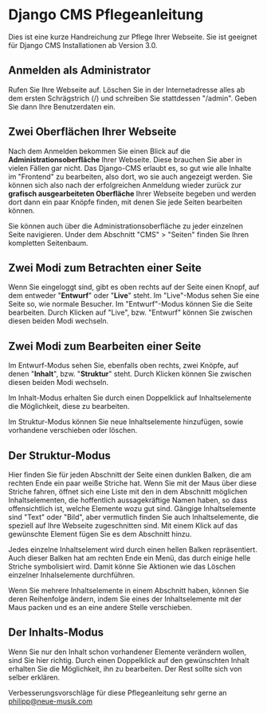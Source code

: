 Django CMS Pflegeanleitung
==========================

Dies ist eine kurze Handreichung zur Pflege Ihrer Webseite.
Sie ist geeignet für Django CMS Installationen ab Version 3.0.


Anmelden als Administrator
--------------------------

Rufen Sie Ihre Webseite auf. Löschen Sie in der Internetadresse alles ab dem ersten Schrägstrich (/) und schreiben Sie stattdessen "/admin". Geben Sie dann Ihre Benutzerdaten ein.


Zwei Oberflächen Ihrer Webseite
-------------------------------

Nach dem Anmelden bekommen Sie einen Blick auf die **Administrationsoberfläche** Ihrer Webseite. Diese brauchen Sie aber in vielen Fällen gar nicht. Das Django-CMS erlaubt es, so gut wie alle Inhalte im "Frontend" zu bearbeiten, also dort, wo sie auch angezeigt werden. Sie können sich also nach der erfolgreichen Anmeldung wieder zurück zur **grafisch ausgearbeiteten Oberfläche** Ihrer Webseite begeben und werden dort dann ein paar Knöpfe finden, mit denen Sie jede Seiten bearbeiten können.

Sie können auch über die Administrationsoberfläche zu jeder einzelnen Seite navigieren. Under dem Abschnitt "CMS" > "Seiten" finden Sie Ihren kompletten Seitenbaum.


Zwei Modi zum Betrachten einer Seite
------------------------------------

Wenn Sie eingeloggt sind, gibt es oben rechts auf der Seite einen Knopf, auf dem entweder "**Entwurf**" oder "**Live**" steht. Im "Live"-Modus sehen Sie eine Seite so, wie normale Besucher. Im "Entwurf"-Modus können Sie die Seite bearbeiten. Durch Klicken auf "Live", bzw. "Entwurf" können Sie zwischen diesen beiden Modi wechseln.



Zwei Modi zum Bearbeiten einer Seite
------------------------------------

Im Entwurf-Modus sehen Sie, ebenfalls oben rechts, zwei Knöpfe, auf denen "**Inhalt**", bzw. "**Struktur**" steht. Durch Klicken können Sie zwischen diesen beiden Modi wechseln.

Im Inhalt-Modus erhalten Sie durch einen Doppelklick auf Inhaltselemente die Möglichkeit, diese zu bearbeiten.

Im Struktur-Modus können Sie neue Inhaltselemente hinzufügen, sowie vorhandene verschieben oder löschen.


Der Struktur-Modus
------------------

Hier finden Sie für jeden Abschnitt der Seite einen dunklen Balken, die am rechten Ende ein paar weiße Striche hat. Wenn Sie mit der Maus über diese Striche fahren, öffnet sich eine Liste mit den in dem Abschnitt möglichen Inhaltselementen, die hoffentlich aussagekräftige Namen haben, so dass offensichtlich ist, welche Elemente wozu gut sind. Gängige Inhaltselemente sind "Text" oder "Bild", aber vermutlich finden Sie auch Inhaltselemente, die speziell auf Ihre Webseite zugeschnitten sind. Mit einem Klick auf das gewünschte Element fügen Sie es dem Abschnitt hinzu.

Jedes einzelne Inhaltselement wird durch einen hellen Balken repräsentiert. Auch dieser Balken hat am rechten Ende ein Menü, das durch einige helle Striche symbolisiert wird. Damit könne Sie Aktionen wie das Löschen einzelner Inhalselemente durchführen.

Wenn Sie mehrere Inhaltselemente in einem Abschnitt haben, können Sie deren Reihenfolge ändern, indem Sie eines der Inhaltselemente mit der Maus packen und es an eine andere Stelle verschieben.


Der Inhalts-Modus
-----------------

Wenn Sie nur den Inhalt schon vorhandener Elemente verändern wollen, sind Sie hier richtig. Durch einen Doppelklick auf den gewünschten Inhalt erhalten Sie die Möglichkeit, ihn zu bearbeiten. Der Rest sollte sich von selber erklären.


Verbesserungsvorschläge für diese Pflegeanleitung sehr gerne an philipp@neue-musik.com
